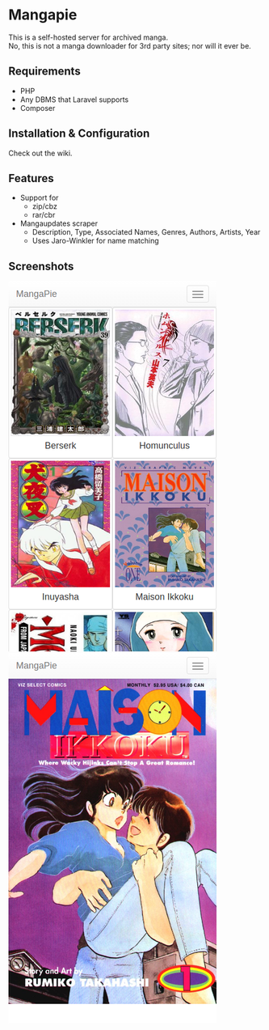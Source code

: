 # Mangapie

This is a self-hosted server for archived manga.  
No, this is not a manga downloader for 3rd party sites; nor will it ever be.

## Requirements
* PHP
* Any DBMS that Laravel supports
* Composer

## Installation & Configuration
Check out the wiki.

## Features
* Support for
	- zip/cbz
	- rar/cbr
* Mangaupdates scraper
	- Description, Type, Associated Names, Genres, Authors, Artists, Year
	- Uses Jaro-Winkler for name matching

## Screenshots
![Manga](/screenshots/manga.png?raw=true "Manga")
![Reader1](/screenshots/reader-1.png?raw=true "Reader1")
